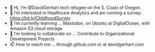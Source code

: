 - 👋 Hi, I’m @DavidGerhart tech refugee on the S. Coast of Oregon.
- 👀 I’m interested in Healthcare Analytics and am running a survey: https://bit.ly/ChildhoodSurvey
- 🌱 I’m currently learning ... Mastodon, on Ubuntu at DigitalOcean, with Amazon S3 cloud storage.
- 💞️ I’m looking to collaborate on ... Contribute to Organizational Development Projects
- 📫 How to reach me ... through github.com or at davidgerhart.com

<!---
DavidGerhart/DavidGerhart is a ✨ special ✨ repository because its `README.md` (this file) appears on your GitHub profile.
You can click the Preview link to take a look at your changes.
--->
